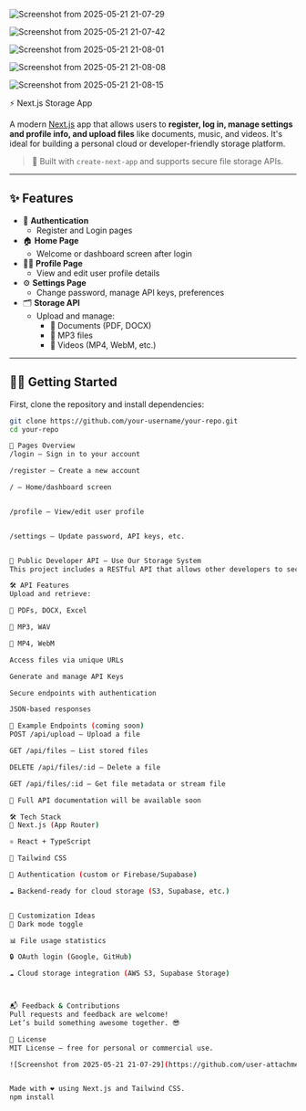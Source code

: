 ![Screenshot from 2025-05-21 21-07-29](https://github.com/user-attachments/assets/3736cae0-d57f-427f-9a53-15c85a36bbbf)

![Screenshot from 2025-05-21 21-07-42](https://github.com/user-attachments/assets/2a8280ae-99c9-45dd-8346-418c7332bc7a)

![Screenshot from 2025-05-21 21-08-01](https://github.com/user-attachments/assets/c38dadac-51ca-45b1-9e1c-11c97b6b10e1)


![Screenshot from 2025-05-21 21-08-08](https://github.com/user-attachments/assets/e4dcde81-e62d-4d83-b31e-4bf1d3bef627)


![Screenshot from 2025-05-21 21-08-15](https://github.com/user-attachments/assets/3b4bc994-7746-488c-aad2-5bdd90650e1d)



⚡ Next.js Storage App

A modern [Next.js](https://nextjs.org) app that allows users to **register, log in, manage settings and profile info, and upload files** like documents, music, and videos. It's ideal for building a personal cloud or developer-friendly storage platform.

> 🚀 Built with `create-next-app` and supports secure file storage APIs.

---

## ✨ Features

- 🔐 **Authentication**
  - Register and Login pages
- 🏠 **Home Page**
  - Welcome or dashboard screen after login
- 🙍‍♂️ **Profile Page**
  - View and edit user profile details
- ⚙️ **Settings Page**
  - Change password, manage API keys, preferences
- 🗂️ **Storage API**
  - Upload and manage:
    - 📄 Documents (PDF, DOCX)
    - 🎵 MP3 files
    - 🎥 Videos (MP4, WebM, etc.)

---

## 🧑‍💻 Getting Started

First, clone the repository and install dependencies:

```bash
git clone https://github.com/your-username/your-repo.git
cd your-repo

🔐 Pages Overview
/login – Sign in to your account

/register – Create a new account

/ – Home/dashboard screen


/profile – View/edit user profile


/settings – Update password, API keys, etc.


📡 Public Developer API – Use Our Storage System
This project includes a RESTful API that allows other developers to securely store and manage their files.

🛠️ API Features
Upload and retrieve:

📄 PDFs, DOCX, Excel

🎵 MP3, WAV

🎥 MP4, WebM

Access files via unique URLs

Generate and manage API Keys

Secure endpoints with authentication

JSON-based responses

🔑 Example Endpoints (coming soon)
POST /api/upload – Upload a file

GET /api/files – List stored files

DELETE /api/files/:id – Delete a file

GET /api/files/:id – Get file metadata or stream file

📘 Full API documentation will be available soon

🛠 Tech Stack
🧠 Next.js (App Router)

⚛️ React + TypeScript

💨 Tailwind CSS

🔐 Authentication (custom or Firebase/Supabase)

☁️ Backend-ready for cloud storage (S3, Supabase, etc.)


🧪 Customization Ideas
🌙 Dark mode toggle

📊 File usage statistics

🔒 OAuth login (Google, GitHub)

☁️ Cloud storage integration (AWS S3, Supabase Storage)



📬 Feedback & Contributions
Pull requests and feedback are welcome!
Let’s build something awesome together. 😎

🧾 License
MIT License — free for personal or commercial use.

![Screenshot from 2025-05-21 21-07-29](https://github.com/user-attachments/assets/3736cae0-d57f-427f-9a53-15c85a36bbbf)


Made with ❤️ using Next.js and Tailwind CSS.
npm install
